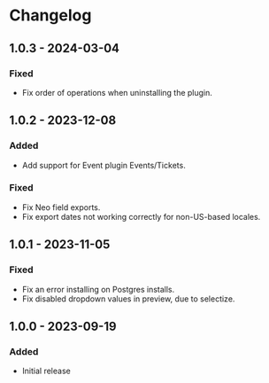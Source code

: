 # Changelog

## 1.0.3 - 2024-03-04

### Fixed
- Fix order of operations when uninstalling the plugin.

## 1.0.2 - 2023-12-08

### Added
- Add support for Event plugin Events/Tickets.

### Fixed
- Fix Neo field exports.
- Fix export dates not working correctly for non-US-based locales.

## 1.0.1 - 2023-11-05

### Fixed
- Fix an error installing on Postgres installs.
- Fix disabled dropdown values in preview, due to selectize.

## 1.0.0 - 2023-09-19

### Added
- Initial release
